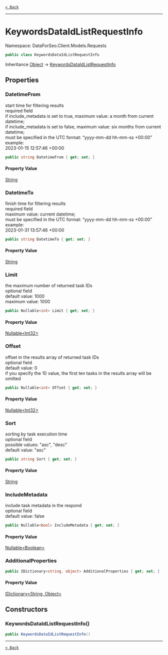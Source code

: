 [`< Back`](./)

---

# KeywordsDataIdListRequestInfo

Namespace: DataForSeo.Client.Models.Requests

```csharp
public class KeywordsDataIdListRequestInfo
```

Inheritance [Object](https://docs.microsoft.com/en-us/dotnet/api/system.object) → [KeywordsDataIdListRequestInfo](./dataforseo.client.models.requests.keywordsdataidlistrequestinfo)

## Properties

### **DatetimeFrom**

start time for filtering results
 <br>required field
 <br>if include_metadata is set to true, maximum value: a month from current datetime;
 <br>if include_metadata is set to false, maximum value: six months from current datetime;
 <br>must be specified in the UTC format: “yyyy-mm-dd hh-mm-ss +00:00”
 <br>example:
 <br>2023-01-15 12:57:46 +00:00

```csharp
public string DatetimeFrom { get; set; }
```

#### Property Value

[String](https://docs.microsoft.com/en-us/dotnet/api/system.string)<br>

### **DatetimeTo**

finish time for filtering results
 <br>required field
 <br>maximum value: current datetime;
 <br>must be specified in the UTC format: “yyyy-mm-dd hh-mm-ss +00:00”
 <br>example:
 <br>2023-01-31 13:57:46 +00:00

```csharp
public string DatetimeTo { get; set; }
```

#### Property Value

[String](https://docs.microsoft.com/en-us/dotnet/api/system.string)<br>

### **Limit**

the maximum number of returned task IDs
 <br>optional field
 <br>default value: 1000
 <br>maximum value: 1000

```csharp
public Nullable<int> Limit { get; set; }
```

#### Property Value

[Nullable&lt;Int32&gt;](https://docs.microsoft.com/en-us/dotnet/api/system.nullable-1)<br>

### **Offset**

offset in the results array of returned task IDs
 <br>optional field
 <br>default value: 0
 <br>if you specify the 10 value, the first ten tasks in the results array will be omitted

```csharp
public Nullable<int> Offset { get; set; }
```

#### Property Value

[Nullable&lt;Int32&gt;](https://docs.microsoft.com/en-us/dotnet/api/system.nullable-1)<br>

### **Sort**

sorting by task execution time
 <br>optional field
 <br>possible values: "asc", "desc"
 <br>default value: "asc"

```csharp
public string Sort { get; set; }
```

#### Property Value

[String](https://docs.microsoft.com/en-us/dotnet/api/system.string)<br>

### **IncludeMetadata**

include task metadata in the respond
 <br>optional field
 <br>default value: false

```csharp
public Nullable<bool> IncludeMetadata { get; set; }
```

#### Property Value

[Nullable&lt;Boolean&gt;](https://docs.microsoft.com/en-us/dotnet/api/system.nullable-1)<br>

### **AdditionalProperties**

```csharp
public IDictionary<string, object> AdditionalProperties { get; set; }
```

#### Property Value

[IDictionary&lt;String, Object&gt;](https://docs.microsoft.com/en-us/dotnet/api/system.collections.generic.idictionary-2)<br>

## Constructors

### **KeywordsDataIdListRequestInfo()**

```csharp
public KeywordsDataIdListRequestInfo()
```

---

[`< Back`](./)
